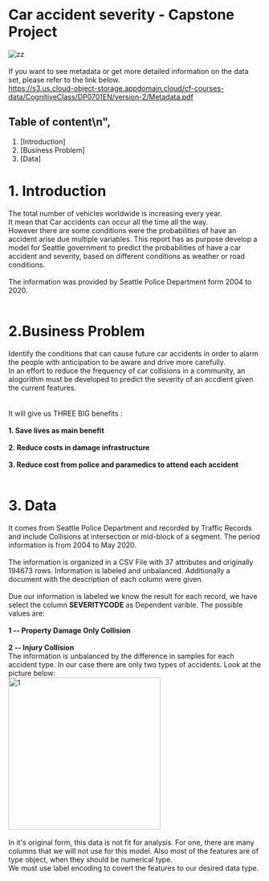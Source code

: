 #  Car accident severity - Capstone Project 
![zz](https://user-images.githubusercontent.com/41941627/95646403-0fa1c700-0b03-11eb-94d1-479ff49b8b76.jpg) </br></br>
If you want to see metadata or get more detailed information on the data set, please refer to the link below.</br>
<https://s3.us.cloud-object-storage.appdomain.cloud/cf-courses-data/CognitiveClass/DP0701EN/version-2/Metadata.pdf>
 

 ## Table of content\n",
1. [Introduction]
2. [Business Problem]
3. [Data]

# 1. Introduction
The total number of vehicles worldwide is increasing every year.</br>
It mean that Car accidents can occur all the time all the way. </br>
However there are some conditions were the probabilities of have an accident arise due multiple variables. 
This report has as purpose develop a model for Seattle government to predict the probabilities of have a car accident and severity, based on different conditions as weather or road conditions. </br></br>
The information was provided by Seattle Police Department form 2004 to 2020. </br></br>
# 2.Business Problem
Identify the conditions that can cause future car accidents in order to alarm the people with anticipation to be aware and drive more carefully.
</br> In an effort to reduce the frequency of car collisions in a community, an alogorithm must be developed to predict the severity of an accdient given the current features.</br></br></br>
It will give us THREE BIG benefits : </br></br>
__1. Save lives as main benefit </br>__</br>
__2. Reduce costs in damage infrastructure</br>__</br>
__3. Reduce cost from police and paramedics to attend each accident__</br></br>

# 3. Data
It comes from Seattle Police Department and recorded by Traffic Records and include Collisions at intersection or mid-block of a segment. The period information is from 2004 to May 2020.</br></br>
The information is organized in a CSV File with 37 attributes and originally 194673 rows. Information is labeled and unbalanced. Additionally a document with the description of each column were given. </br></br> 
Due our information is labeled we know the result for each record, we have select the column __SEVERITYCODE__ as Dependent varible. The possible values are:</br>
</br>
__1 -- Property Damage Only Collision__</br></br>
__2 -- Injury Collision__</br>
The information is unbalanced by the difference in samples for each accident type. In our case there are only two types of accidents. Look at the picture below:</br>
<img width="303" alt="1" src="https://user-images.githubusercontent.com/41941627/95647741-bfc7fd80-0b0c-11eb-9dd7-c8ba765eb74d.png"></br></br>
In it's original form, this data is not fit for analysis. For one, there are many columns that we will not use for this model. Also most of the features are of type object, when they should be numerical type. </br> We must use label encoding to covert the features to our desired data type.</br>



